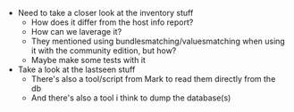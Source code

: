 * Need to take a closer look at the inventory stuff
    * How does it differ from the host info report?
    * How can we laverage it?
    * They mentioned using bundlesmatching/valuesmatching when using it
      with the community edition, but how?
	* Maybe make some tests with it
* Take a look at the lastseen stuff
    * There's also a tool/script from Mark to read them directly from the db
    * And there's also a tool i think to dump the database(s)
